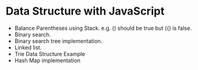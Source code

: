 # Data Structure with JavaScript
- Balance Parentheses using Stack. e.g. () should be true but ({) is false.
- Binary search.
- Binary search tree implementation.
- Linked list. 
- Trie Data Structure Example
- Hash Map implementation

